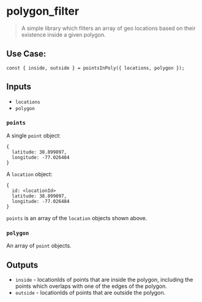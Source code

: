 # polygon_filter

> A simple library which filters an array of geo locations based on their existence inside a given polygon.

## Use Case:

```
const { inside, outside } = pointsInPoly({ locations, polygon });
```

## Inputs

- `locations`
- `polygon`


### `points`

A single `point` object:

```
{
  latitude: 38.899897,
  longitude: -77.026484
}
```

A `location` object:

```
{
  id: <locationId>
  latitude: 38.899897,
  longitude: -77.026484
}
```

`points` is an array of the `location` objects shown above.


### `polygon`

An array of `point` objects.


## Outputs

- `inside` - locationIds of points that are inside the polygon, including the points which overlaps with one of the edges of the polygon.
- `outside` - locationIds of points that are outside the polygon.
